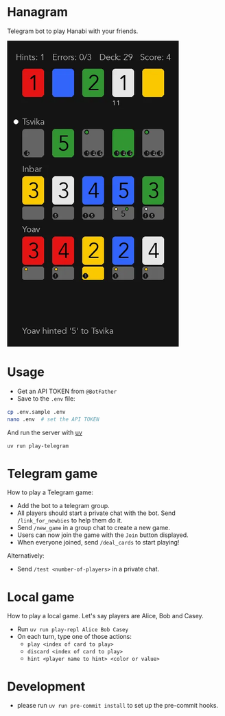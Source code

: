 # Hanagram

Telegram bot to play Hanabi with your friends.

<img src="assets/example.webp">

# Usage

- Get an API TOKEN from `@BotFather`
- Save to the `.env` file:

```bash
cp .env.sample .env
nano .env  # set the API TOKEN
```

And run the server with
[uv](https://docs.astral.sh/uv/getting-started/installation/)

```bash
uv run play-telegram
```

# Telegram game

How to play a Telegram game:

- Add the bot to a telegram group.
- All players should start a private chat with the bot. Send `/link_for_newbies`
  to help them do it.
- Send `/new_game` in a group chat to create a new game.
- Users can now join the game with the `Join` button displayed.
- When everyone joined, send `/deal_cards` to start playing!

Alternatively:

- Send `/test <number-of-players>` in a private chat.

# Local game

How to play a local game. Let's say players are Alice, Bob and Casey.

- Run `uv run play-repl Alice Bob Casey`
- On each turn, type one of those actions:
  - `play <index of card to play>`
  - `discard <index of card to play>`
  - `hint <player name to hint> <color or value>`

# Development

- please run `uv run pre-commit install` to set up the pre-commit hooks.
